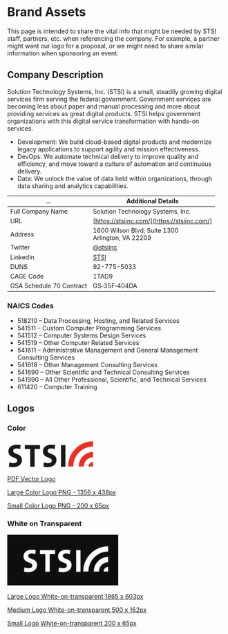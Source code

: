 # Brand Assets

This page is intended to share the vital info that might be needed by STSI staff, partners, etc. when referencing the company. For example, a partner might want our logo for a proposal, or we might need to share similar information when sponsoring an event.

## Company Description

Solution Technology Systems, Inc. (STSI) is a small, steadily growing digital services firm serving the federal government. Government services are becoming less about paper and manual processing and more about providing services as great digital products. STSI helps government organizations with this digital service transformation with hands-on services.

* Development: We build cloud-based digital products and modernize legacy applications to support agility and mission effectiveness.
* DevOps: We automate technical delivery to improve quality and efficiency, and move toward a culture of automation and continuous delivery.
* Data: We unlock the value of data held within organizations, through data sharing and analytics capabilities.

... | Additional Details
------- | -----
Full Company Name | Solution Technology Systems, Inc.
URL | [https://stsiinc.com/](https://stsiinc.com/)
Address | 1600 Wilson Blvd, Suite 1300 <br /> Arlington, VA 22209
Twitter | [@stsiinc](https://twitter.com/stsiinc)
LinkedIn | [STSI](https://www.linkedin.com/company/stsi/)
DUNS | 92-775-5033
CAGE Code | 1TAD9
GSA Schedule 70 Contract | GS‐35F‐404DA

### NAICS Codes

* 518210 – Data Processing, Hosting, and Related Services
* 541511 – Custom Computer Programming Services
* 541512 – Computer Systems Design Services
* 541519 – Other Computer Related Services
* 541611 – Administrative Management and General Management Consulting Services
* 541618 – Other Management Consulting Services
* 541690 – Other Scientific and Technical Consulting Services
* 541990 – All Other Professional, Scientific, and Technical Services
* 611420 – Computer Training

## Logos

### Color

![STSI Color Logo](stsi_logo_200.png)

[PDF Vector Logo](stsi_corner%20logo.pdf)

[Large Color Logo PNG - 1356 x 438px](stsi_logo_large.png)

[Small Color Logo PNG - 200 x 65px](stsi_logo_200.png)

### White on Transparent

![STSI White Logo](white-logo-preview.png)

[Large Logo White-on-transparent 1865 x 603px](STSI_white_large.png) 

[Medium Logo White-on-transparent 500 x 162px](STSI_white_500x162.png) 

[Small Logo White-on-transparent 200 x 65px](STSI_white_200x65.png)
